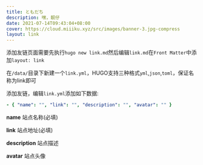 ```yaml
---
title: ともだち
description: 嘿，靓仔
date: 2021-07-14T09:43:04+08:00
cover: https://cloud.miiiku.xyz/src/images/banner-3.jpg-compress
layout: link
---
```


添加友链页面需要先执行`hugo new link.md`然后编辑`link.md`在`Front Matter`中添加`layout: link`

在`/data/`目录下新建一个`link.yml`，HUGO支持三种格式`yml`,`json`,`toml`，保证名称为link即可

添加友链，编辑`link.yml`添加如下数据:

```yml
- { "name": "", "link": "", "description": "", "avatar": "" }
```

**name** 站点名称(必填)

**link** 站点地址(必填)

**description** 站点描述

**avatar** 站点头像